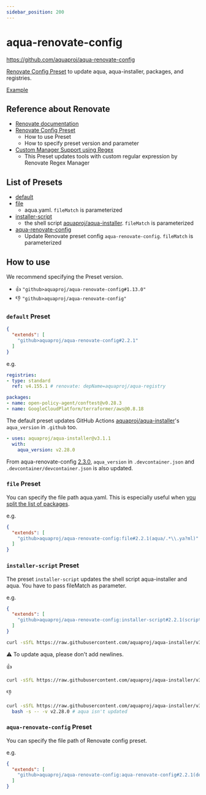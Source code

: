 ```yaml
---
sidebar_position: 200
---
```


# aqua-renovate-config

https://github.com/aquaproj/aqua-renovate-config

[Renovate Config Preset](https://docs.renovatebot.com/config-presets/) to update aqua, aqua-installer, packages, and registries.

[Example](https://github.com/aquaproj/test-aqua-renovate-config)

## Reference about Renovate

* [Renovate documentation](https://docs.renovatebot.com/)
* [Renovate Config Preset](https://docs.renovatebot.com/config-presets/)
  * How to use Preset
  * How to specify preset version and parameter
* [Custom Manager Support using Regex](https://docs.renovatebot.com/modules/manager/regex/)
  * This Preset updates tools with custom regular expression by Renovate Regex Manager

## List of Presets

* [default](https://github.com/aquaproj/aqua-renovate-config/blob/main/default.json)
* [file](https://github.com/aquaproj/aqua-renovate-config/blob/main/file.json)
  * aqua.yaml. `fileMatch` is parameterized
* [installer-script](https://github.com/aquaproj/aqua-renovate-config/blob/main/installer-script.json)
  * the shell script [aquaproj/aqua-installer](https://github.com/aquaproj/aqua-installer). `fileMatch` is parameterized
* [aqua-renovate-config](https://github.com/aquaproj/aqua-renovate-config/blob/main/aqua-renovate-config.json)
  * Update Renovate preset config `aqua-renovate-config`. `fileMatch` is parameterized

## How to use

We recommend specifying the Preset version.

* :thumbsup: `"github>aquaproj/aqua-renovate-config#1.13.0"`
* :thumbsdown: `"github>aquaproj/aqua-renovate-config"`

### `default` Preset

```json
{
  "extends": [
    "github>aquaproj/aqua-renovate-config#2.2.1"
  ]
}
```

e.g.

```yaml
registries:
- type: standard
  ref: v4.155.1 # renovate: depName=aquaproj/aqua-registry

packages:
- name: open-policy-agent/conftest@v0.28.3
- name: GoogleCloudPlatform/terraformer/aws@0.8.18
```

The default preset updates GitHub Actions [aquaproj/aqua-installer](https://github.com/aquaproj/aqua-installer)'s `aqua_version` in `.github` too.

```yaml
- uses: aquaproj/aqua-installer@v3.1.1
  with:
    aqua_version: v2.28.0
```

From aqua-renovate-config [2.3.0](https://github.com/aquaproj/aqua-renovate-config/releases/tag/2.3.0), `aqua_version` in `.devcontainer.json` and `.devcontainer/devcontainer.json` is also updated.

### `file` Preset

You can specify the file path aqua.yaml.
This is especially useful when [you split the list of packages](/docs/guides/split-config).

e.g.

```json
{
  "extends": [
    "github>aquaproj/aqua-renovate-config:file#2.2.1(aqua/.*\\.ya?ml)"
  ]
}
```

### `installer-script` Preset

The preset `installer-script` updates the shell script aqua-installer and aqua.
You have to pass fileMatch as parameter.

e.g.

```json
{
  "extends": [
    "github>aquaproj/aqua-renovate-config:installer-script#2.2.1(scripts/.*\\.sh)"
  ]
}
```

```sh
curl -sSfL https://raw.githubusercontent.com/aquaproj/aqua-installer/v3.1.1/aqua-installer | bash -s -- -v v2.28.0
```

:warning: To update aqua, please don't add newlines.

:thumbsup:

```sh
curl -sSfL https://raw.githubusercontent.com/aquaproj/aqua-installer/v3.1.1/aqua-installer | bash -s -- -v v2.28.0
```

:thumbsdown:

```sh
curl -sSfL https://raw.githubusercontent.com/aquaproj/aqua-installer/v3.1.1/aqua-installer |
  bash -s -- -v v2.28.0 # aqua isn't updated
```

### `aqua-renovate-config` Preset

You can specify the file path of Renovate config preset.

e.g.

```json
{
  "extends": [
    "github>aquaproj/aqua-renovate-config:aqua-renovate-config#2.2.1(default\\.json)"
  ]
}
```
